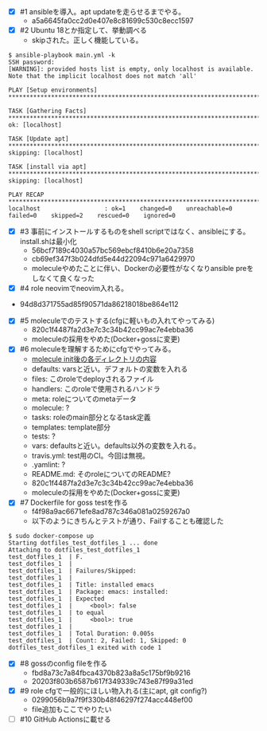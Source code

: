- [x] #1 ansibleを導入。apt updateを走らせるまでやる。
  - a5a6645fa0cc2d0e407e8c81699c530c8ecc1597
- [x] #2 Ubuntu 18とか指定して、挙動調べる
  - skipされた。正しく機能している。
```
$ ansible-playbook main.yml -k
SSH password:
[WARNING]: provided hosts list is empty, only localhost is available. Note that the implicit localhost does not match 'all'

PLAY [Setup environments] *******************************************************************************************************************************************************

TASK [Gathering Facts] **********************************************************************************************************************************************************
ok: [localhost]

TASK [Update apt] ***************************************************************************************************************************************************************
skipping: [localhost]

TASK [install via apt] **********************************************************************************************************************************************************
skipping: [localhost]

PLAY RECAP **********************************************************************************************************************************************************************
localhost                  : ok=1    changed=0    unreachable=0    failed=0    skipped=2    rescued=0    ignored=0
```
- [x] #3 事前にインストールするものをshell scriptではなく、ansibleにする。install.shは最小化
  - 56bcf7189c4030a57bc569ebcf8410b6e20a7358
  - cb69ef347f3b024dfd5e44d22094c971a6429970
  - moleculeやめたことに伴い、Dockerの必要性がなくなりansible preをしなくて良くなった
- [x] #4 role neovimでneovim入れる。
- 94d8d371755ad85f90571da86218018be864e112
- [x] #5 moleculeでのテストする(cfgに軽いもの入れてやってみる)
  - 820c1f4487fa2d3e7c3c34b42cc99ac7e4ebba36
  - moleculeの採用をやめた(Docker+gossに変更)
- [x] #6 moleculeを理解するためにcfgでやってみる。
  - [molecule init後の各ディレクトリの内容](https://docs.ansible.com/ansible/2.9/user_guide/playbooks_reuse_roles.html)
  - defaults: varsと近い。デフォルトの変数を入れる
  - files: このroleでdeployされるファイル
  - handlers: このroleで使用されるハンドラ
  - meta: roleについてのmetaデータ
  - molecule: ?
  - tasks: roleのmain部分となるtask定義
  - templates: template部分
  - tests: ?
  - vars: defaultsと近い。defaults以外の変数を入れる。
  - travis.yml: test用のCI。今回は無視。
  - .yamlint: ?
  - README.md: そのroleについてのREADME?
  - 820c1f4487fa2d3e7c3c34b42cc99ac7e4ebba36
  - moleculeの採用をやめた(Docker+gossに変更)
- [x] #7 Dockerfile for goss testを作る
  - f4f98a9ac6671efe8ad787c346a081a0259267a0
  - 以下のようにきちんとテストが通り、Failすることも確認した
```shell
$ sudo docker-compose up
Starting dotfiles_test_dotfiles_1 ... done
Attaching to dotfiles_test_dotfiles_1
test_dotfiles_1  | F.
test_dotfiles_1  |
test_dotfiles_1  | Failures/Skipped:
test_dotfiles_1  |
test_dotfiles_1  | Title: installed emacs
test_dotfiles_1  | Package: emacs: installed:
test_dotfiles_1  | Expected
test_dotfiles_1  |     <bool>: false
test_dotfiles_1  | to equal
test_dotfiles_1  |     <bool>: true
test_dotfiles_1  |
test_dotfiles_1  | Total Duration: 0.005s
test_dotfiles_1  | Count: 2, Failed: 1, Skipped: 0
dotfiles_test_dotfiles_1 exited with code 1
```
- [x] #8 gossのconfig fileを作る
  - fbd8a73c7a84fbca4370b823a8a5c175bf9b9216
  - 20203f803b6587b617f349339c743e87f99a31ed
- [x] #9 role cfgで一般的にほしい物入れる(主にapt, git config?)
  - 0299056b9a7f9f330b48f46297f274acc448ef00
  - file追加もここでやりたい
- [ ] #10 GitHub Actionsに載せる